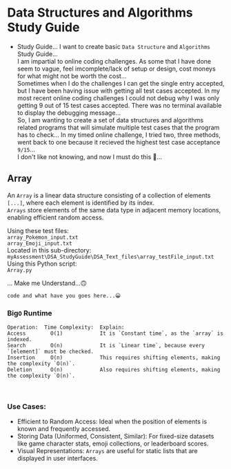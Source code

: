 # Data Structures and Algorithms Study Guide

- Study Guide... I want to create basic `Data Structure` and `Algorithms` Study Guide...<br>
I am impartial to online coding challenges. As some that I have done seem to vague, feel imcomplete/lack of setup or design, cost moneys for what might not be worth the cost...<br> Sometimes when I do the challenges I can get the single entry accepted, but I have been having issue with getting all test cases accepted. In my most recent online coding challenges I could not debug why I was only getting 9 out of 15 test cases accepted. There was no terminal available to display the debugging message... <br> 
So, I am wanting to create a set of data structures and algorithms related programs that will simulate multiple test cases that the program has to check... In my timed online challenge, I tried two, three methods, went back to one because it recieved the highest test case acceptance `9/15`...<br>
I don't like not knowing, and now I must do this 🤨... <br>

## Array

An `Array` is a linear data structure consisting of a collection of elements `[...]`, where each element is identified by its index. <br>
`Arrays` store elements of the same data type in adjacent memory locations, enabling efficient random access. <br>

Using these test files: <br>
`array_Pokemon_input.txt` <br>
`array_Emoji_input.txt` <br>
Located in this sub-directory: <br>
`myAssessment\DSA_StudyGuide\DSA_Text_files\array_testFile_input.txt` <br>
Using this Python script: <br>
`Array.py` <br>

... Make me Understand...🙃<br>

```
code and what have you goes here...😀
```


### Big`O` Runtime

```
Operation:	Time Complexity:  Explain:  
Access	      O(1)            It is `Constant time`, as the `array` is indexed.
Search	      O(n)            It is `Linear time`, because every `[element]` must be checked.
Insertion	  O(n)            This requires shifting elements, making the complexity `O(n)`.
Deletion	  O(n)            Also requires shifting elements, making the complexity `O(n)`.
```
<br>

### Use Cases:   <br>

- Efficient to Random Access: Ideal when the position of elements is known and frequently accessed. <br>
- Storing Data (Uniformed, Consistent, Similar): For fixed-size datasets like game character stats, emoji collections, or leaderboard scores. <br>
- Visual Representations: `Arrays` are useful for static lists that are displayed in user interfaces. <br>


